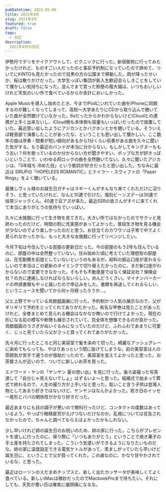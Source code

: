 ```yaml
---
pubDatetime: 2021-05-08
title: 2021年4月
slug: 2021年4月
featured: true
draft: false
tags:
  - 日記
description:
  2021年4月の日記
---
```


伊勢丹でデリをテイクアウトして、ピクニックに行った。新宿御苑に行ってみたかったけれど、ものすごい人だったのと事前予約制になっていたので諦めて、ついでにKINTOも見たかったので目黒の方の公園まで移動した。雨が降ったせいか、桜は散りかけだった。大学生っぽい集団が新入生歓迎会らしきことをしていて懐かしい気持ちになった。並んでまで買った鈴懸の苺大福は、いつもおいしいけれど天気のいい外で食べているからか余計においしかった。

Apple Musicを導入し始めたとき、今までiPodにいれていた曲をiPhoneに同期するのが難しくなってしまって、高校～大学あたりにCDから取り込んで聴いていた曲が全然聴けていなかった。6sだったからかわからないけどiCloudとの連携が上手く出来ないし、iCloud側も本体側も容量もいっぱいだったので放置していた。最近思い出したようにアジカンとかバクホンとかを聴いている。そういえば軽音部で演奏したことがあったな、ということも思い出して懐かしい。ここ数年の曲は序奏・間奏が短い傾向があるから1分くらい前奏がある曲を久々に聞いた気がする。もう最近のバンドが本当に分からない。もしかしてキングヌーももう古い？何を歌っているのか分からない方が聞きやすい、ポップな方が好きっぽいということで、いわゆる邦ロックの曲を全然聴いてない。久々に聞いたアジカンは、「5年経ち 冷めた目」という歌詞が好きだったと思い出した。ちなみに最近は SIRUPの「HOPELESS ROMANTIC」とテイラー・スウィフトの「Paper Rings」をよく聴いている。

最推しヴィル様のお誕生日ガチャはラギーくんがすんなり来てくれただけに沼りそう、と思っていたけれど、なんと10連で引けた。復刻ビーンズデーは30連で恒常ジャックくん、40連で豆アズが来た。最近SSRの皆さんがすぐに来てくれて本当にありがとうの気持ちでいっぱい。

久々に水族館に行って生き物を見てきた。大きい所ではなかったのでサクッと見終わったのだけど、時間の割に充実感があってよかった。普段生き物を見る機会が少ないのでより楽しかったのだと思う。お目当てのカワウソは子育て中でよく見られなかったから、もっと大きな水族館に行ってリベンジしたい。

今月下旬は今住んでいる部屋の更新日だった。今の部屋のもう2年も住んでいるのに、部屋の中は全然整っていない。住み始めた頃に考えていた理想型の部屋は、在宅勤務を前提としていないというのもあるが。給料の振込口座が変わるらしいので本当はこの更新のタイミングで切り替えたかったのに、まだ新口座がわからないので変更できなかった。そもそも不動産屋ではなく保証会社？保険会社？の方に連絡しなければならないらしい。めんどうくさい。マイナンバーカードの申請書類もやっと届いたので申込みをした。書類を再送してくれるらしい、というニュースを聞いてから何ヶ月経ったろうか…。

父と上野でやっている鳥獣戯画展に行った。予約制かつ人気の展示なので、父がギリギリで予約をとってくれてありがたかった。有名な甲巻は見たことがあったけれど、全巻まとめて見られる機会はなかなか無いので行けてよかった。現在の形になる前の模写や断簡も展示されていて、完全体を想像できるのが良かった。鳥獣戯画のうさぎがぬいぐるみになっていたのだけど、ふわふわであまりに可愛く、じっと見ていたら父がさっと買ってくれてありがたかった。

先々月に行ったところと同じ美容室で髪を染めて切った。綺麗なアッシュグレーに染めてもらっても、やはりあっという間に抜けてしまうな。前の美容室は人の雰囲気が苦手で通うのが億劫だったので、美容室を変えてよかったと思った。お茶屋さんが近いので、ついでに新しいお茶を買った。

エドワード・ヤンの「ヤンヤン 夏の想い出」を見に行った。後ろ姿撮った写真渡して「自分じゃ見えないでしょ」はずるいよ～と思った。結婚式で始まって葬式で終わるので、人生の撮り方が上手いなと思った。聡いこと言う子供は登場人物としてあまり好きではないけど、ヤンヤンはなんかよかった。若き日のイッセー尾形とパパの関係性がかなり好きだった。

最近あまりにも目の調子が悪いので眼科行ったけど、コンタクトの度数はあっているよう。やっぱり眼精疲労がえげつないだけなのか。乱視については言及されなかったので、ちゃんと調べてもらえばよかったかもしれない。

少し早いけれど姉の誕生日のお祝いのため、姉の家に行った。こちらがプレゼントを渡しに行ったのに、帰り際に「いつもありがとう」ということで焼き菓子の手土産を持たされてしまった。こういう気遣いができるようになりたいものだな。姉の家に温度設定できる電気ケトルがあって、羨ましがっていたら早いけど誕生日に、ということで父が買ってくれた。この歳なのに、かなり甘やかされているな、と思った。

最近はローソンのえだまめチップスと、新しく出たカッサータが美味しくてよく食べている。新しいiMacは微妙だったのでMacbookProまで待ちたい。それにしても、天気が悪い日は確実に偏頭痛になるな。